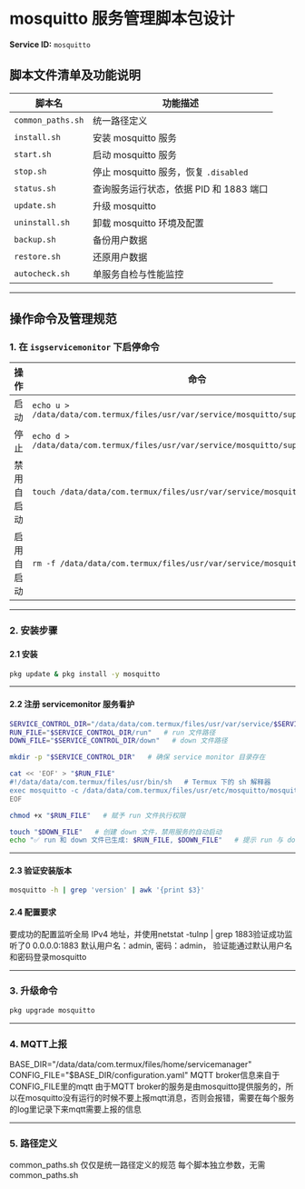 # mosquitto 服务管理脚本包设计

**Service ID:** `mosquitto`

## 脚本文件清单及功能说明

| 脚本名               | 功能描述                          |
| ----------------- | ----------------------------- |
| `common_paths.sh` | 统一路径定义                        |
| `install.sh`      | 安装 mosquitto 服务                |
| `start.sh`        | 启动 mosquitto 服务                |
| `stop.sh`         | 停止 mosquitto 服务，恢复 `.disabled` |
| `status.sh`       | 查询服务运行状态，依据 PID 和 1883 端口     |
| `update.sh`       | 升级 mosquitto                   |
| `uninstall.sh`    | 卸载 mosquitto 环境及配置             |
| `backup.sh`       | 备份用户数据                        |
| `restore.sh`      | 还原用户数据                        |
| `autocheck.sh`    | 单服务自检与性能监控                    |

---

## 操作命令及管理规范

### 1. 在 `isgservicemonitor` 下启停命令

| 操作    | 命令                                                                                |
| ----- | --------------------------------------------------------------------------------- |
| 启动    | `echo u > /data/data/com.termux/files/usr/var/service/mosquitto/supervise/control` |
| 停止    | `echo d > /data/data/com.termux/files/usr/var/service/mosquitto/supervise/control` |
| 禁用自启动 | `touch /data/data/com.termux/files/usr/var/service/mosquitto/down`                 |
| 启用自启动 | `rm -f /data/data/com.termux/files/usr/var/service/mosquitto/down`                 |

---

### 2. 安装步骤

#### 2.1 安装

```bash
pkg update & pkg install -y mosquitto
```

---

#### 2.2 注册 servicemonitor 服务看护

```bash
SERVICE_CONTROL_DIR="/data/data/com.termux/files/usr/var/service/$SERVICE_ID"   # service monitor 路径
RUN_FILE="$SERVICE_CONTROL_DIR/run"   # run 文件路径
DOWN_FILE="$SERVICE_CONTROL_DIR/down"   # down 文件路径

mkdir -p "$SERVICE_CONTROL_DIR"   # 确保 service monitor 目录存在

cat << 'EOF' > "$RUN_FILE"
#!/data/data/com.termux/files/usr/bin/sh   # Termux 下的 sh 解释器
exec mosquitto -c /data/data/com.termux/files/usr/etc/mosquitto/mosquitto.conf 2>&1   # 启动 mosquitto 服务，指定配置与日志重定向
EOF

chmod +x "$RUN_FILE"   # 赋予 run 文件执行权限

touch "$DOWN_FILE"   # 创建 down 文件，禁用服务的自动启动
echo "✅ run 和 down 文件已生成: $RUN_FILE, $DOWN_FILE"   # 提示 run 与 down 文件生成成功
```

---

#### 2.3 验证安装版本

```bash
mosquitto -h | grep 'version' | awk '{print $3}'
```

#### 2.4 配置要求
要成功的配置监听全局 IPv4 地址，并使用netstat -tulnp | grep 1883验证成功监听了0 0.0.0.0:1883
默认用户名：admin, 密码：admin， 验证能通过默认用户名和密码登录mosquitto

---

### 3. 升级命令

```bash
pkg upgrade mosquitto
```

---

### 4. MQTT上报
BASE_DIR="/data/data/com.termux/files/home/servicemanager"
CONFIG_FILE="$BASE_DIR/configuration.yaml"
MQTT broker信息来自于CONFIG_FILE里的mqtt
由于MQTT broker的服务是由mosquitto提供服务的，所以在mosquitto没有运行的时候不要上报mqtt消息，否则会报错，需要在每个服务的log里记录下来mqtt需要上报的信息

---

### 5. 路径定义
common_paths.sh 仅仅是统一路径定义的规范
每个脚本独立参数，无需 common_paths.sh
